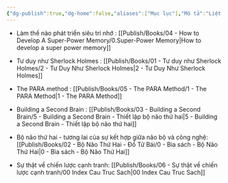 ```yaml
---
{"dg-publish":true,"dg-home":false,"aliases":["Mục lục"],"Mô tả":"Liệt kê danh sách sách đã đọc.","title":null,"tags":["sach"],"dg-path":"Books/0 - Books.md","permalink":"/books/0-books/","dgPassFrontmatter":true,"updated":"2025-03-09T10:47:36.122+07:00"}
---
```


- Làm thế nào phát triển siêu trí nhớ : [[Publish/Books/04 - How to Develop A Super-Power Memory/0.Super-Power Memory\|How to develop a super power memory]]

- Tư duy như Sherlock Holmes : [[Publish/Books/01 -  Tư duy như Sherlock Holmes/2 - Tư Duy Như Sherlock Holmes\|2 - Tư Duy Như Sherlock Holmes]]

- The PARA method : [[Publish/Books/05 - The PARA Method/1 - The PARA Method\|1 - The PARA Method]]

- Building a Second Brain : [[Publish/Books/03 - Building a Second Brain/5 - Building a Second Brain - Thiết lập bộ não thứ hai\|5 - Building a Second Brain - Thiết lập bộ não thứ hai]]

- Bộ não thứ hai - tương lai của sự kết hợp giữa não bộ và công nghệ: [[Publish/Books/02 - Bộ Não Thứ Hai - Đồ Tử Bái/0 - Bìa sách - Bộ Não Thứ Hai\|0 - Bìa sách - Bộ Não Thứ Hai]]

- Sự thật về chiến lược cạnh tranh: [[Publish/Books/06 - Sự thật về chiến lược cạnh tranh/00 Index Cau Truc Sach\|00 Index Cau Truc Sach]]